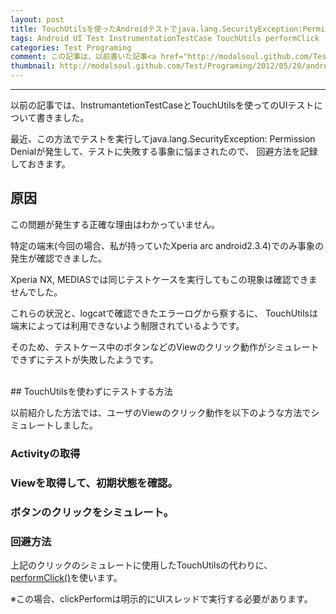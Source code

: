 ```yaml
---
layout: post
title: TouchUtilsを使ったAndroidテストでjava.lang.SecurityException:PermissionDenialが起きたときの回避方法
tags: Android UI Test InstrumentationTestCase TouchUtils performClick
categories: Test Programing
comment: この記事は、以前書いた記事<a href="http://modalsoul.github.com/Test/Programing/2012/05/20/android-ui-test-InstrumentationTestCase/" >AndroidアプリのUIテスト-InstrumentationTestCase編-</a>の補足記事です。
thumbnail: http://modalsoul.github.com/Test/Programing/2012/05/20/android-ui-test-InstrumentationTestCase/
---
```


-----------------

以前の記事では、InstrumantetionTestCaseとTouchUtilsを使ってのUIテストについて書きました。

最近、この方法でテストを実行してjava.lang.SecurityException: Permission Denialが発生して、テストに失敗する事象に悩まされたので、
回避方法を記録しておきます。



## 原因

この問題が発生する正確な理由はわかっていません。

特定の端末(今回の場合、私が持っていたXperia arc android2.3.4)でのみ事象の発生が確認できました。

Xperia NX, MEDIASでは同じテストケースを実行してもこの現象は確認できませんでした。


これらの状況と、logcatで確認できたエラーログから察するに、
TouchUtilsは端末によっては利用できないよう制限されているようです。

そのため、テストケース中のボタンなどのViewのクリック動作がシミュレートできずにテストが失敗したようです。


<br/>
## TouchUtilsを使わずにテストする方法

以前紹介した方法では、ユーザのViewのクリック動作を以下のような方法でシミュレートしました。


### Activityの取得
<script src="https://gist.github.com/2758303.js?file=getCurrentActivity.java">
</script>


### Viewを取得して、初期状態を確認。
<script src="https://gist.github.com/2758332.js?file=getAndCheckView.java">
</script>


### ボタンのクリックをシミュレート。
<script src="https://gist.github.com/2758332.js?file=getAndCheckView.java">
</script>


### 回避方法
上記のクリックのシミュレートに使用したTouchUtilsの代わりに、[performClick()](http://developer.android.com/reference/android/view/View.html#performClick())を使います。

※この場合、clickPerformは明示的にUIスレッドで実行する必要があります。

<script src="https://gist.github.com/3531257.js?file=performClick-sample.java">
</script>


